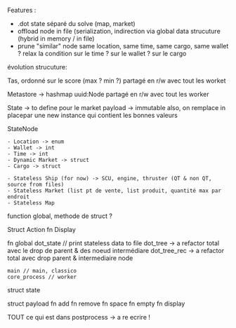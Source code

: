 Features :

- .dot state séparé du solve (map, market)
- offload node in file (serialization, indirection via global data strucuture (hybrid in memory / in file)
- prune "similar" node same location, same time, same cargo, same wallet ? relax la condition sur le time ? sur le wallet ? sur le cargo 


évolution strucuture:

Tas, ordonné sur le score (max ? min ?)
partagé en r/w avec tout les worket

Metastore -> hashmap uuid:Node
partagé en r/w avec tout les worker

State -> to define pour le market
payload -> immutable also, on remplace in placepar une new instance qui contient les bonnes valeurs


StateNode

    - Location -> enum
    - Wallet -> int
    - Time -> int
    - Dynamic Market -> struct
    - Cargo -> struct
    
    - Stateless Ship (for now) -> SCU, engine, thruster (QT & non QT, source from files)
    - Stateless Market (list pt de vente, list produit, quantité max par endroit
    - Stateless Map
  

function global, methode de struct ?

Struct Action
    fn Display
    
fn global
    dot_state // print stateless data to file
    dot_tree -> a refactor total avec le drop de parent & des noeud intermédiare
    dot_tree_rec -> a refactor total avec drop parent & intermediaire node
    
    main // main, classico
    core_process // worker 

struct state

struct payload
    fn add
    fn remove
    fn space
    fn empty
    fn display
    
TOUT ce qui est dans postprocess -> a re ecrire !
